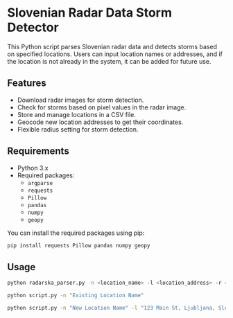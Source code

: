 # Slovenian Radar Data Storm Detector

This Python script parses Slovenian radar data and detects storms based on specified locations. Users can input location names or addresses, and if the location is not already in the system, it can be added for future use.

## Features

- Download radar images for storm detection.
- Check for storms based on pixel values in the radar image.
- Store and manage locations in a CSV file.
- Geocode new location addresses to get their coordinates.
- Flexible radius setting for storm detection.

## Requirements

- Python 3.x
- Required packages:
  - `argparse`
  - `requests`
  - `Pillow`
  - `pandas`
  - `numpy`
  - `geopy`

You can install the required packages using pip:

```bash
pip install requests Pillow pandas numpy geopy
```
## Usage
```bash
python radarska_parser.py -n <location_name> -l <location_address> -r <radius>
```
```bash
python script.py -n "Existing Location Name"
```

```bash
python script.py -n "New Location Name" -l "123 Main St, Ljubljana, Slovenia" -r 5
```
